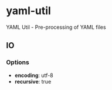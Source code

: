 # yaml-util
YAML Util - Pre-processing of YAML files


## IO

### Options

* **encoding**: utf-8
* **recursive**: true